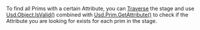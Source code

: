 To find all Prims with a certain Attribute, you can [Traverse](https://openusd.org/release/api/class_usd_stage.html#adba675b55f41cc1b305bed414fc4f178) the stage and use [Usd.Object.IsValid()](https://openusd.org/release/api/class_usd_object.html#ac532c4b500b1a85ea22217f2c65a70ed) combined with [Usd.Prim.GetAttribute()](https://openusd.org/dev/api/class_usd_prim.html#a31225ac7165f58726f000ab1d67e9e61) to check if the Attribute you are looking for exists for each prim in the stage.